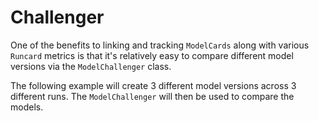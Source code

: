 # Challenger

One of the benefits to linking and tracking `ModelCards` along with various `Runcard` metrics is that it's relatively easy to compare different model versions via the `ModelChallenger` class.

The following example will create 3 different model versions across 3 different runs. The `ModelChallenger` will then be used to compare the models.

```python
```